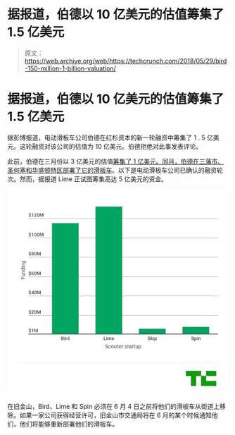 # 据报道，伯德以 10 亿美元的估值筹集了 1.5 亿美元 

> 原文：<https://web.archive.org/web/https://techcrunch.com/2018/05/29/bird-150-million-1-billion-valuation/>

# 据报道，伯德以 10 亿美元的估值筹集了 1.5 亿美元

据彭博报道，电动滑板车公司伯德在红杉资本的新一轮融资中筹集了 1 . 5 亿美元。这轮融资对该公司的估值为 10 亿美元。伯德拒绝对此事发表评论。

此前，伯德在三月份以 3 亿美元的估值[筹集了 1 亿美元。同月，](https://web.archive.org/web/20221117191813/https://techcrunch.com/2018/03/09/bird-is-raising-100-million-to-become-the-uber-of-electric-scooters/)[伯德在三藩市、圣何塞和华盛顿特区部署了它的滑板车](https://web.archive.org/web/20221117191813/https://techcrunch.com/2018/03/27/bird-expands-to-san-francisco-san-jose-and-washington/)。以下是电动滑板车公司已确认的融资轮次。然而，据报道 Lime 正试图筹集高达 5 亿美元的资金。

![](img/465fc3a1943423121673e66d593d6ab0.png)

在旧金山，Bird、Lime 和 Spin 必须在 6 月 4 日之前将他们的滑板车从街道上移除。如果一家公司获得经营许可，旧金山市交通局将在 6 月的某个时候通知他们，他们将能够重新部署他们的滑板车。